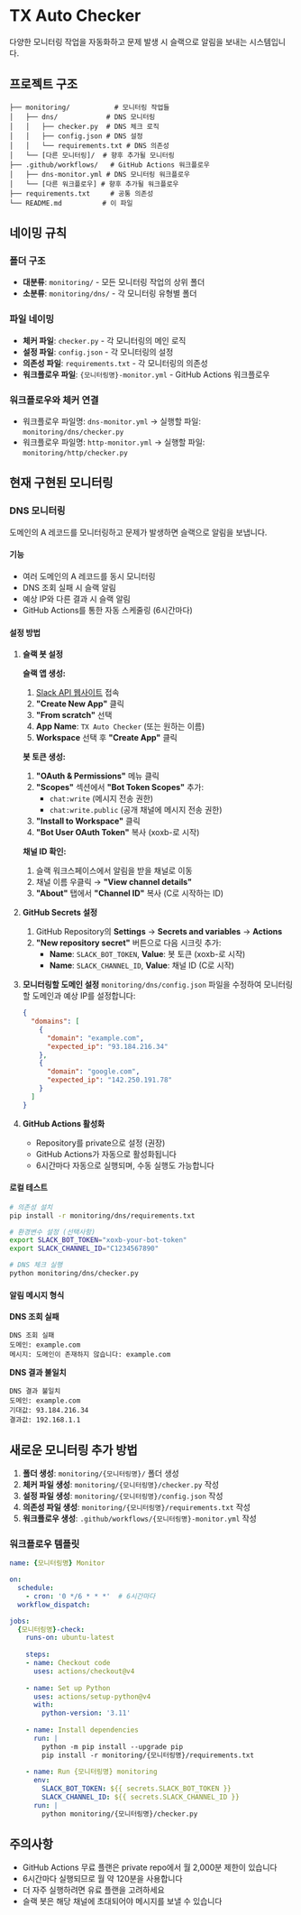 # TX Auto Checker

다양한 모니터링 작업을 자동화하고 문제 발생 시 슬랙으로 알림을 보내는 시스템입니다.

## 프로젝트 구조

```
├── monitoring/           # 모니터링 작업들
│   ├── dns/            # DNS 모니터링
│   │   ├── checker.py  # DNS 체크 로직
│   │   ├── config.json # DNS 설정
│   │   └── requirements.txt # DNS 의존성
│   └── [다른 모니터링]/  # 향후 추가될 모니터링
├── .github/workflows/   # GitHub Actions 워크플로우
│   ├── dns-monitor.yml # DNS 모니터링 워크플로우
│   └── [다른 워크플로우] # 향후 추가될 워크플로우
├── requirements.txt     # 공통 의존성
└── README.md          # 이 파일
```

## 네이밍 규칙

### 폴더 구조
- **대분류**: `monitoring/` - 모든 모니터링 작업의 상위 폴더
- **소분류**: `monitoring/dns/` - 각 모니터링 유형별 폴더

### 파일 네이밍
- **체커 파일**: `checker.py` - 각 모니터링의 메인 로직
- **설정 파일**: `config.json` - 각 모니터링의 설정
- **의존성 파일**: `requirements.txt` - 각 모니터링의 의존성
- **워크플로우 파일**: `{모니터링명}-monitor.yml` - GitHub Actions 워크플로우

### 워크플로우와 체커 연결
- 워크플로우 파일명: `dns-monitor.yml` → 실행할 파일: `monitoring/dns/checker.py`
- 워크플로우 파일명: `http-monitor.yml` → 실행할 파일: `monitoring/http/checker.py`

## 현재 구현된 모니터링

### DNS 모니터링

도메인의 A 레코드를 모니터링하고 문제가 발생하면 슬랙으로 알림을 보냅니다.

#### 기능
- 여러 도메인의 A 레코드를 동시 모니터링
- DNS 조회 실패 시 슬랙 알림
- 예상 IP와 다른 결과 시 슬랙 알림
- GitHub Actions를 통한 자동 스케줄링 (6시간마다)

#### 설정 방법

1. **슬랙 봇 설정**
   
   **슬랙 앱 생성:**
   1. [Slack API 웹사이트](https://api.slack.com/apps) 접속
   2. **"Create New App"** 클릭
   3. **"From scratch"** 선택
   4. **App Name**: `TX Auto Checker` (또는 원하는 이름)
   5. **Workspace** 선택 후 **"Create App"** 클릭
   
   **봇 토큰 생성:**
   1. **"OAuth & Permissions"** 메뉴 클릭
   2. **"Scopes"** 섹션에서 **"Bot Token Scopes"** 추가:
      - `chat:write` (메시지 전송 권한)
      - `chat:write.public` (공개 채널에 메시지 전송 권한)
   3. **"Install to Workspace"** 클릭
   4. **"Bot User OAuth Token"** 복사 (xoxb-로 시작)
   
   **채널 ID 확인:**
   1. 슬랙 워크스페이스에서 알림을 받을 채널로 이동
   2. 채널 이름 우클릭 → **"View channel details"**
   3. **"About"** 탭에서 **"Channel ID"** 복사 (C로 시작하는 ID)

2. **GitHub Secrets 설정**
   1. GitHub Repository의 **Settings** → **Secrets and variables** → **Actions**
   2. **"New repository secret"** 버튼으로 다음 시크릿 추가:
      - **Name**: `SLACK_BOT_TOKEN`, **Value**: 봇 토큰 (xoxb-로 시작)
      - **Name**: `SLACK_CHANNEL_ID`, **Value**: 채널 ID (C로 시작)

3. **모니터링할 도메인 설정**
   `monitoring/dns/config.json` 파일을 수정하여 모니터링할 도메인과 예상 IP를 설정합니다:

   ```json
   {
     "domains": [
       {
         "domain": "example.com",
         "expected_ip": "93.184.216.34"
       },
       {
         "domain": "google.com", 
         "expected_ip": "142.250.191.78"
       }
     ]
   }
   ```

4. **GitHub Actions 활성화**
   - Repository를 private으로 설정 (권장)
   - GitHub Actions가 자동으로 활성화됩니다
   - 6시간마다 자동으로 실행되며, 수동 실행도 가능합니다

#### 로컬 테스트

```bash
# 의존성 설치
pip install -r monitoring/dns/requirements.txt

# 환경변수 설정 (선택사항)
export SLACK_BOT_TOKEN="xoxb-your-bot-token"
export SLACK_CHANNEL_ID="C1234567890"

# DNS 체크 실행
python monitoring/dns/checker.py
```

#### 알림 메시지 형식

**DNS 조회 실패**
```
DNS 조회 실패
도메인: example.com
메시지: 도메인이 존재하지 않습니다: example.com
```

**DNS 결과 불일치**
```
DNS 결과 불일치
도메인: example.com
기대값: 93.184.216.34
결과값: 192.168.1.1
```

## 새로운 모니터링 추가 방법

1. **폴더 생성**: `monitoring/{모니터링명}/` 폴더 생성
2. **체커 파일 생성**: `monitoring/{모니터링명}/checker.py` 작성
3. **설정 파일 생성**: `monitoring/{모니터링명}/config.json` 작성
4. **의존성 파일 생성**: `monitoring/{모니터링명}/requirements.txt` 작성
5. **워크플로우 생성**: `.github/workflows/{모니터링명}-monitor.yml` 작성

### 워크플로우 템플릿

```yaml
name: {모니터링명} Monitor

on:
  schedule:
    - cron: '0 */6 * * *'  # 6시간마다
  workflow_dispatch:

jobs:
  {모니터링명}-check:
    runs-on: ubuntu-latest
    
    steps:
    - name: Checkout code
      uses: actions/checkout@v4
      
    - name: Set up Python
      uses: actions/setup-python@v4
      with:
        python-version: '3.11'
        
    - name: Install dependencies
      run: |
        python -m pip install --upgrade pip
        pip install -r monitoring/{모니터링명}/requirements.txt
        
    - name: Run {모니터링명} monitoring
      env:
        SLACK_BOT_TOKEN: ${{ secrets.SLACK_BOT_TOKEN }}
        SLACK_CHANNEL_ID: ${{ secrets.SLACK_CHANNEL_ID }}
      run: |
        python monitoring/{모니터링명}/checker.py
```

## 주의사항

- GitHub Actions 무료 플랜은 private repo에서 월 2,000분 제한이 있습니다
- 6시간마다 실행되므로 월 약 120분을 사용합니다
- 더 자주 실행하려면 유료 플랜을 고려하세요
- 슬랙 봇은 해당 채널에 초대되어야 메시지를 보낼 수 있습니다
